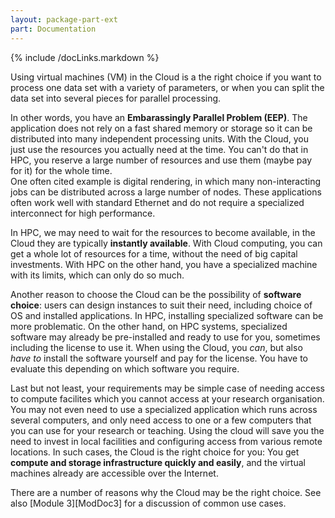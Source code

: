 ```yaml
---
layout: package-part-ext
part: Documentation
---
```


{% include /docLinks.markdown %}


Using virtual machines (VM) in the Cloud is a the right choice if you want to process one data set with a variety of parameters, or when you can split the data set into several pieces for parallel processing.

In other words, you have an **Embarassingly Parallel Problem (EEP)**. The application does not rely on a fast shared memory or storage so it can be distributed into many independent processing units. With the Cloud, you just use the resources you actually need at the time. You can't do that in HPC, you reserve a large number of resources and use them (maybe pay for it) for the whole time.     
One often cited example is digital rendering, in which many non-interacting jobs can be distributed across a large number of nodes. These applications often work well with standard Ethernet and do not require a specialized interconnect for high performance.

In HPC, we may need to wait for the resources to become available, in the Cloud they are typically **instantly available**. With Cloud computing, you can get a whole lot of resources for a time, without the need of big capital investments. With HPC on the other hand, you have a specialized machine with its limits, which can only do so much.

Another reason to choose the Cloud can be the possibility of **software choice**: users can design instances to suit their need, including choice of OS and installed applications. In HPC, installing specialized software can be more problematic. On the other hand, on HPC systems, specialized software may already be pre-installed and ready to use for you, sometimes including the license to use it. When using the Cloud, you *can*, but also *have to* install the software yourself and pay for the license. You have to evaluate this depending on which software you require.


Last but not least, your requirements may be simple case of needing access to compute facilites which you cannot access at your research organisation. You may not even need to use a specialized application which runs across several computers, and only need access to one or a few computers that you can use for your research or teaching. Using the cloud will save you the need to invest in local facilities and configuring access from various remote locations. In such cases, the Cloud is the right choice for you: You get **compute and storage infrastructure quickly and easily**, and the virtual machines already are accessible over the Internet. 

There are a number of reasons why the Cloud may be the right choice. See also [Module 3][ModDoc3] for a discussion of common use cases.




